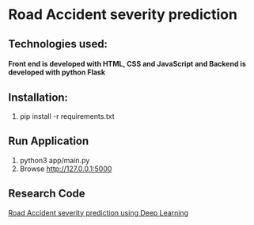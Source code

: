 # Road Accident severity prediction

## Technologies used:
#### Front end is developed with HTML, CSS and JavaScript and Backend is developed with python Flask

## Installation:
1. pip install -r requirements.txt

## Run Application
1. python3 app/main.py
2. Browse http://127.0.0.1:5000

## Research Code

<a href="https://www.kaggle.com/code/shawon10/accident-severity-prediction-using-deep-learning">Road Accident severity prediction using Deep Learning</a>
